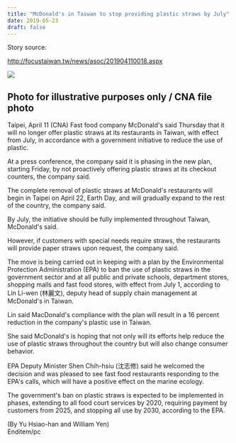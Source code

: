```yaml
---
title: "McDonald's in Taiwan to stop providing plastic straws by July" 
date: 2019-05-23 
draft: false 
---
```


Story source:

http://focustaiwan.tw/news/asoc/201904110018.aspx


![](http://img5.cna.com.tw/Eng/WebEngPhotos//CEP/20190411/201904110018t0001.jpg)

## Photo for illustrative purposes only / CNA file photo

Taipei, April 11 (CNA) Fast food company McDonald's said Thursday that it will
no longer offer plastic straws at its restaurants in Taiwan, with effect from
July, in accordance with a government initiative to reduce the use of plastic.  
  
At a press conference, the company said it is phasing in the new plan,
starting Friday, by not proactively offering plastic straws at its checkout
counters, the company said.  
  
The complete removal of plastic straws at McDonald's restaurants will begin in
Taipei on April 22, Earth Day, and will gradually expand to the rest of the
country, the company said.  
  
By July, the initiative should be fully implemented throughout Taiwan,
McDonald's said.  
  
However, if customers with special needs require straws, the restaurants will
provide paper straws upon request, the company said.  
  
The move is being carried out in keeping with a plan by the Environmental
Protection Administration (EPA) to ban the use of plastic straws in the
government sector and at all public and private schools, department stores,
shopping malls and fast food stores, with effect from July 1, according to Lin
Li-wen (林麗文), deputy head of supply chain management at McDonald's in Taiwan.  
  
Lin said MacDonald's compliance with the plan will result in a 16 percent
reduction in the company's plastic use in Taiwan.  
  
She said McDonald's is hoping that not only will its efforts help reduce the
use of plastic straws throughout the country but will also change consumer
behavior.  
  
EPA Deputy Minister Shen Chih-hsiu (沈志修) said he welcomed the decision and was
pleased to see fast food restaurants responding to the EPA's calls, which will
have a positive effect on the marine ecology.  
  
The government's ban on plastic straws is expected to be implemented in
phases, extending to all food court services by 2020, requiring payment by
customers from 2025, and stopping all use by 2030, according to the EPA.  
  
(By Yu Hsiao-han and William Yen)  
Enditem/pc

